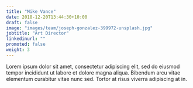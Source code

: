 ```yaml
---
title: "Mike Vance"
date: 2018-12-20T13:44:30+10:00
draft: false
image: "images/team/joseph-gonzalez-399972-unsplash.jpg"
jobtitle: "Art Director"
linkedinurl: ""
promoted: false
weight: 3
---
```


Lorem ipsum dolor sit amet, consectetur adipiscing elit, sed do eiusmod tempor incididunt ut labore et dolore magna aliqua. Bibendum arcu vitae elementum curabitur vitae nunc sed. Tortor at risus viverra adipiscing at in.
